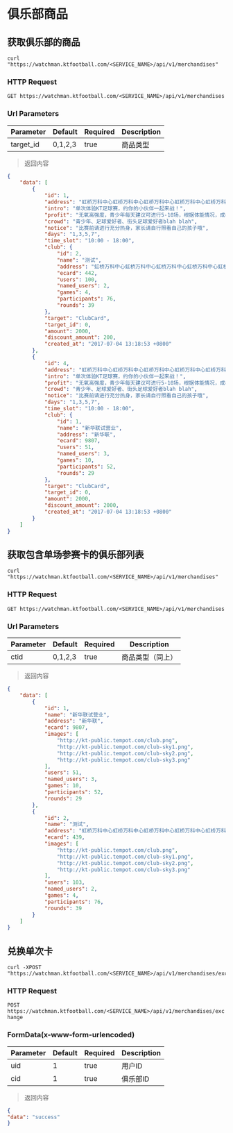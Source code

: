 # 俱乐部商品

## 获取俱乐部的商品

```shell
curl "https://watchman.ktfootball.com/<SERVICE_NAME>/api/v1/merchandises"
```

### HTTP Request

  `GET https://watchman.ktfootball.com/<SERVICE_NAME>/api/v1/merchandises`

### Url Parameters

Parameter | Default | Required | Description
--------- | ------- | ---------| -----------
target_id|0,1,2,3|true|商品类型

> 返回内容

```json
{
    "data": [
        {
            "id": 1,
            "address": "虹桥万科中心虹桥万科中心虹桥万科中心虹桥万科中心虹桥万科中心",
            "intro": "单次体验KT足球赛，约你的小伙伴一起来战！",
            "profit": "无氧高强度，青少年每天建议可进行5-10场，根据体能情况，成年人每天一场KT足球赛就足够一天运动量",
            "crowd": "青少年、足球爱好者、街头足球爱好者blah blah",
            "notice": "比赛前请进行充分热身，家长请自行照看自己的孩子哦",
            "days": "1,3,5,7",
            "time_slot": "10:00 - 18:00",
            "club": {
                "id": 2,
                "name": "测试",
                "address": "虹桥万科中心虹桥万科中心虹桥万科中心虹桥万科中心虹桥万科中心",
                "ecard": 442,
                "users": 100,
                "named_users": 2,
                "games": 4,
                "participants": 76,
                "rounds": 39
            },
            "target": "ClubCard",
            "target_id": 0,
            "amount": 2000,
            "discount_amount": 200,
            "created_at": "2017-07-04 13:18:53 +0800"
        },
        {
            "id": 4,
            "address": "虹桥万科中心虹桥万科中心虹桥万科中心虹桥万科中心虹桥万科中心",
            "intro": "单次体验KT足球赛，约你的小伙伴一起来战！",
            "profit": "无氧高强度，青少年每天建议可进行5-10场，根据体能情况，成年人每天一场KT足球赛就足够一天运动量",
            "crowd": "青少年、足球爱好者、街头足球爱好者blah blah",
            "notice": "比赛前请进行充分热身，家长请自行照看自己的孩子哦",
            "days": "1,3,5,7",
            "time_slot": "10:00 - 18:00",
            "club": {
                "id": 1,
                "name": "新华联试营业",
                "address": "新华联",
                "ecard": 9807,
                "users": 51,
                "named_users": 3,
                "games": 10,
                "participants": 52,
                "rounds": 29
            },
            "target": "ClubCard",
            "target_id": 0,
            "amount": 2000,
            "discount_amount": 2000,
            "created_at": "2017-07-04 13:18:53 +0800"
        }
    ]
}
```


## 获取包含单场参赛卡的俱乐部列表

```shell
curl "https://watchman.ktfootball.com/<SERVICE_NAME>/api/v1/merchandises"
```

### HTTP Request

  `GET https://watchman.ktfootball.com/<SERVICE_NAME>/api/v1/merchandises`

### Url Parameters

Parameter | Default | Required | Description
--------- | ------- | ---------| -----------
ctid|0,1,2,3|true|商品类型（同上）

> 返回内容

```json
{
    "data": [
        {
            "id": 1,
            "name": "新华联试营业",
            "address": "新华联",
            "ecard": 9807,
            "images": [
                "http://kt-public.tempot.com/club.png",
                "http://kt-public.tempot.com/club-sky1.png",
                "http://kt-public.tempot.com/club-sky2.png",
                "http://kt-public.tempot.com/club-sky3.png"
            ],
            "users": 51,
            "named_users": 3,
            "games": 10,
            "participants": 52,
            "rounds": 29
        },
        {
            "id": 2,
            "name": "测试",
            "address": "虹桥万科中心虹桥万科中心虹桥万科中心虹桥万科中心虹桥万科中心",
            "ecard": 439,
            "images": [
                "http://kt-public.tempot.com/club.png",
                "http://kt-public.tempot.com/club-sky1.png",
                "http://kt-public.tempot.com/club-sky2.png",
                "http://kt-public.tempot.com/club-sky3.png"
            ],
            "users": 103,
            "named_users": 2,
            "games": 4,
            "participants": 76,
            "rounds": 39
        }
    ]
}
```

## 兑换单次卡

```shell
curl -XPOST "https://watchman.ktfootball.com/<SERVICE_NAME>/api/v1/merchandises/exchange"
```

### HTTP Request

  `POST https://watchman.ktfootball.com/<SERVICE_NAME>/api/v1/merchandises/exchange`

### FormData(x-www-form-urlencoded)

Parameter | Default | Required | Description
--------- | ------- | ---------| -----------
uid|1|true|用户ID
cid|1|true|俱乐部ID


> 返回内容

```json
{
"data": "success"
}
```
